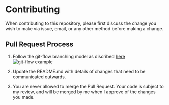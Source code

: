 # Contributing
When contributing to  this repository, please first discuss the change you wish
to make via issue, email, or any other method before making a change.

## Pull Request Process

1. Follow the git-flow branching model as discribed
   [here](https://nvie.com/posts/a-successful-git-branching-model/)
   ![git-flow example][gfe]

2. Update the README.md with details of changes that need to be communicated
   outwards.
3. You are never allowed to merge the Pull Request. Your code is subject to
   my review, and will be merged by me when I approve of the changes you made.

[gfe]: https://nvie.com/img/git-model@2x.png
